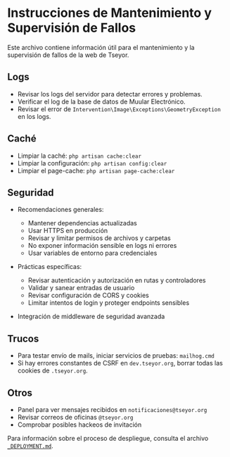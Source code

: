 # Instrucciones de Mantenimiento y Supervisión de Fallos

Este archivo contiene información útil para el mantenimiento y la supervisión de fallos de la web de Tseyor.

## Logs

*   Revisar los logs del servidor para detectar errores y problemas.
*   Verificar el log de la base de datos de Muular Electrónico.
*   Revisar el error de `Intervention\Image\Exceptions\GeometryException` en los logs.

## Caché

*   Limpiar la caché: `php artisan cache:clear`
*   Limpiar la configuración: `php artisan config:clear`
*   Limpiar el page-cache: `php artisan page-cache:clear`

## Seguridad

*   Recomendaciones generales:

    *   Mantener dependencias actualizadas
    *   Usar HTTPS en producción
    *   Revisar y limitar permisos de archivos y carpetas
    *   No exponer información sensible en logs ni errores
    *   Usar variables de entorno para credenciales

*   Prácticas específicas:

    *   Revisar autenticación y autorización en rutas y controladores
    *   Validar y sanear entradas de usuario
    *   Revisar configuración de CORS y cookies
    *   Limitar intentos de login y proteger endpoints sensibles

*   Integración de middleware de seguridad avanzada

## Trucos

*   Para testar envío de mails, iniciar servicios de pruebas: `mailhog.cmd`
*   Si hay errores constantes de CSRF en `dev.tseyor.org`, borrar todas las cookies de `.tseyor.org`.

## Otros

*   Panel para ver mensajes recibidos en `notificaciones@tseyor.org`
*   Revisar correos de oficinas `@tseyor.org`
*   Comprobar posibles hackeos de invitación

Para información sobre el proceso de despliegue, consulta el archivo [`_DEPLOYMENT.md`](_DEPLOYMENT.md).
